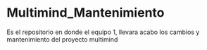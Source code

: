 # Multimind_Mantenimiento
Es el repositorio en donde el equipo 1, llevara acabo los cambios y mantenimiento del proyecto multimind
